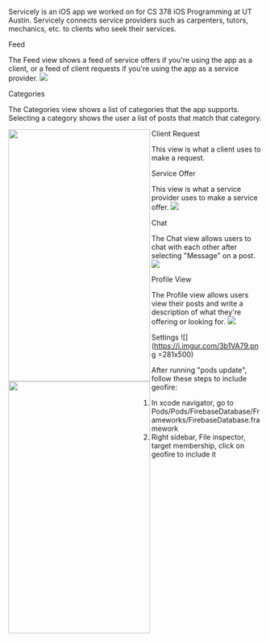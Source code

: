 Servicely is an iOS app we worked on for CS 378 iOS Programming at UT Austin. Servicely connects service providers such as carpenters, tutors, mechanics, etc. to clients who seek their services.



Feed

The Feed view shows a feed of service offers if you're using the app as a client, or a feed of client requests if you're using the app as a service provider.
![](https://i.imgur.com/J214gn7.png)

Categories

The Categories view shows a list of categories that the app supports. Selecting a category shows the user a list of posts that match that category.
<!--- ![](https://i.imgur.com/av2Kux0.png) --->
<img src="https://i.imgur.com/av2Kux0.png" align="left" height="500" width="281" >

Client Request

This view is what a client uses to make a request.
<!--- ![](https://i.imgur.com/pp3QQnA.png) --->
<img src="https://i.imgur.com/pp3QQnA.png" align="left" height="500" width="281" >

Service Offer

This view is what a service provider uses to make a service offer.
![](https://i.imgur.com/WjyrdPY.png)

Chat

The Chat view allows users to chat with each other after selecting "Message" on a post.
![](https://i.imgur.com/8HmijMF.png)

Profile View

The Profile view allows users view their posts and write a description of what they're offering or looking for.
![](https://i.imgur.com/8aKtFCF.png)

Settings
![](https://i.imgur.com/3b1VA79.png =281x500)

After running "pods update", follow these steps to include geofire:
1. In xcode navigator, go to Pods/Pods/FirebaseDatabase/Frameworks/FirebaseDatabase.framework
2. Right sidebar, File inspector, target membership, click on geofire to include it
